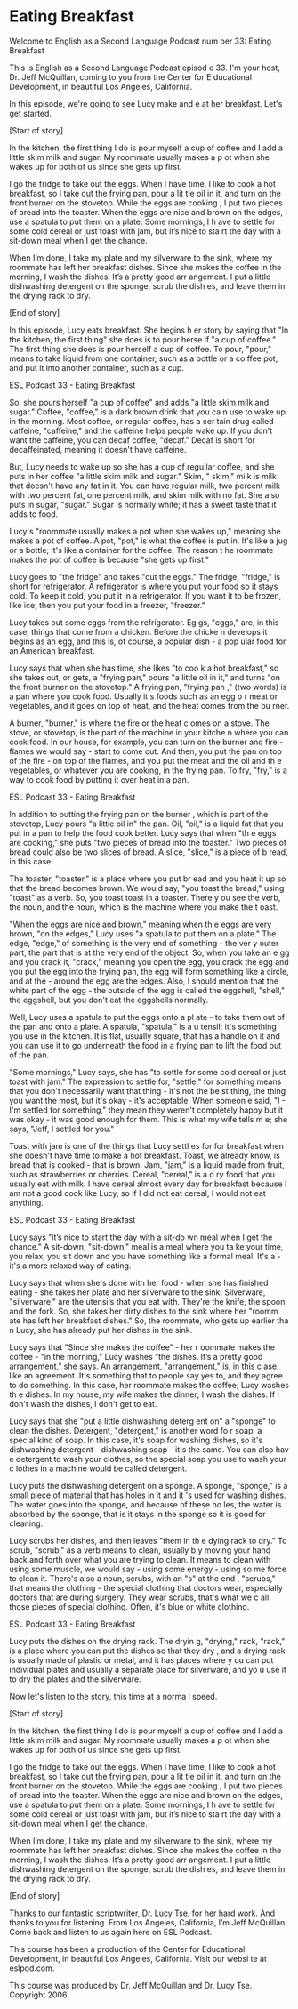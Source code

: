 # Eating Breakfast

Welcome to English as a Second Language Podcast num ber 33: Eating Breakfast 

This is English as a Second Language Podcast episod e 33. I'm your host, Dr. Jeff McQuillan, coming to you from the Center for E ducational Development, in beautiful Los Angeles, California.  

In this episode, we're going to see Lucy make and e at her breakfast. Let's get started. 

[Start of story] 

In the kitchen, the first thing I do is pour myself  a cup of coffee and I add a little skim milk and sugar.  My roommate usually makes a p ot when she wakes up for both of us since she gets up first.   

I go the fridge to take out the eggs.  When I have time, I like to cook a hot breakfast, so I take out the frying pan, pour a lit tle oil in it, and turn on the front burner on the stovetop.  While the eggs are cooking , I put two pieces of bread into the toaster.  When the eggs are nice and brown  on the edges, I use a spatula to put them on a plate.  Some mornings, I h ave to settle for some cold cereal or just toast with jam, but it’s nice to sta rt the day with a sit-down meal when I get the chance. 

When I’m done, I take my plate and my silverware to  the sink, where my roommate has left her breakfast dishes.  Since she makes the coffee in the morning, I wash the dishes.  It’s a pretty good arr angement.  I put a little dishwashing detergent on the sponge, scrub the dish es, and leave them in the drying rack to dry.   

[End of story] 

In this episode, Lucy eats breakfast.  She begins h er story by saying that "In the kitchen, the first thing" she does is to pour herse lf "a cup of coffee."  The first thing she does is pour herself a cup of coffee.  To  pour, "pour," means to take liquid from one container, such as a bottle or a co ffee pot, and put it into another container, such as a cup.   

ESL Podcast 33 - Eating Breakfast 

So, she pours herself "a cup of coffee" and adds "a  little skim milk and sugar." Coffee, "coffee," is a dark brown drink that you ca n use to wake up in the morning.  Most coffee, or regular coffee, has a cer tain drug called caffeine, "caffeine," and the caffeine helps people wake up.  If you don't want the caffeine, you can decaf coffee, "decaf."  Decaf is short for decaffeinated, meaning it doesn't have caffeine.   

But, Lucy needs to wake up so she has a cup of regu lar coffee, and she puts in her coffee "a little skim milk and sugar."  Skim, " skim," milk is milk that doesn't have any fat in it.  You can have regular milk, two  percent milk with two percent fat, one percent milk, and skim milk with no fat.  She also puts in sugar, "sugar." Sugar is normally white; it has a sweet taste that it adds to food. 

Lucy's "roommate usually makes a pot when she wakes  up," meaning she makes a pot of coffee.  A pot, "pot," is what the coffee is put in.  It's like a jug or a bottle; it's like a container for the coffee.  The reason t he roommate makes the pot of coffee is because "she gets up first." 

Lucy goes to "the fridge" and takes "out the eggs."   The fridge, "fridge," is short for refrigerator.  A refrigerator is where you put your food so it stays cold.  To keep it cold, you put it in a refrigerator.  If you  want it to be frozen, like ice, then you put your food in a freezer, "freezer." 

Lucy takes out some eggs from the refrigerator.  Eg gs, "eggs," are, in this case, things that come from a chicken.  Before the chicke n develops it begins as an egg, and this is, of course, a popular dish - a pop ular food for an American breakfast. 

Lucy says that when she has time, she likes "to coo k a hot breakfast," so she takes out, or gets, a "frying pan," pours "a little  oil in it," and turns "on the front burner on the stovetop."  A frying pan, "frying pan ," (two words) is a pan where you cook food.  Usually it's foods such as an egg o r meat or vegetables, and it goes on top of heat, and the heat comes from the bu rner.   

A burner, "burner," is where the fire or the heat c omes on a stove.  The stove, or stovetop, is the part of the machine in your kitche n where you can cook food.  In our house, for example, you can turn on the burner and fire - flames we would say - start to come out.  And then, you put the pan  on top of the fire - on top of the flames, and you put the meat and the oil and th e vegetables, or whatever you are cooking, in the frying pan.  To fry, "fry," is a way to cook food by putting it over heat in a pan.  

ESL Podcast 33 - Eating Breakfast 

 In addition to putting the frying pan on the burner , which is part of the stovetop, Lucy pours "a little oil in" the pan.  Oil, "oil," is a liquid fat that you put in a pan to help the food cook better.  Lucy says that when "th e eggs are cooking," she puts "two pieces of bread into the toaster."  Two pieces  of bread could also be two slices of bread.  A slice, "slice," is a piece of b read, in this case. 

The toaster, "toaster," is a place where you put br ead and you heat it up so that the bread becomes brown.  We would say, "you toast the bread," using "toast" as a verb.  So, you toast toast in a toaster.  There y ou see the verb, the noun, and the noun, which is the machine where you make the t oast. 

"When the eggs are nice and brown," meaning when th e eggs are very brown, "on the edges," Lucy uses "a spatula to put them on  a plate."  The edge, "edge," of something is the very end of something - the ver y outer part, the part that is at the very end of the object.  So, when you take an e gg and you crack it, "crack," meaning you open the egg, you crack the egg and you  put the egg into the frying pan, the egg will form something like a circle, and  at the - around the egg are the edges.  Also, I should mention that the white part of the egg - the outside of the egg is called the eggshell, "shell," the eggshell, but you don't eat the eggshells normally. 

Well, Lucy uses a spatula to put the eggs onto a pl ate - to take them out of the pan and onto a plate.  A spatula, "spatula," is a u tensil; it's something you use in the kitchen.  It is flat, usually square, that has a handle on it and you can use it to go underneath the food in a frying pan to lift the food out of the pan. 

"Some mornings," Lucy says, she has "to settle for some cold cereal or just toast with jam."  The expression to settle for, "settle,"  for something means that you don't necessarily want that thing - it's not the be st thing, the thing you want the most, but it's okay - it's acceptable.  When someon e said, "I - I'm settled for something," they mean they weren't completely happy  but it was okay - it was good enough for them.  This is what my wife tells m e; she says, "Jeff, I settled for you." 

Toast with jam is one of the things that Lucy settl es for for breakfast when she doesn't have time to make a hot breakfast.  Toast, we already know, is bread that is cooked - that is brown.  Jam, "jam," is a liquid  made from fruit, such as strawberries or cherries.  Cereal, "cereal," is a d ry food that you usually eat with milk.  I have cereal almost every day for breakfast  because I am not a good cook like Lucy, so if I did not eat cereal, I would not eat anything.  

ESL Podcast 33 - Eating Breakfast 

 Lucy says "it’s nice to start the day with a sit-do wn meal when I get the chance." A sit-down, "sit-down," meal is a meal where you ta ke your time, you relax, you sit down and you have something like a formal meal.   It's a - it's a more relaxed way of eating. 

Lucy says that when she's done with her food - when  she has finished eating - she takes her plate and her silverware to the sink.   Silverware, "silverware," are the utensils that you eat with.  They're the knife,  the spoon, and the fork.  So, she takes her dirty dishes to the sink where her "roomm ate has left her breakfast dishes."  So, the roommate, who gets up earlier tha n Lucy, she has already put her dishes in the sink. 

Lucy says that "Since she makes the coffee" - her r oommate makes the coffee - "in the morning," Lucy washes "the dishes.  It’s a pretty good arrangement," she says.  An arrangement, "arrangement," is, in this c ase, like an agreement.  It's something that to people say yes to, and they agree  to do something.  In this case, her roommate makes the coffee; Lucy washes th e dishes.  In my house, my wife makes the dinner; I wash the dishes.  If I don't wash the dishes, I don't get to eat. 

Lucy says that she "put a little dishwashing deterg ent on" a "sponge" to clean the dishes.  Detergent, "detergent," is another word fo r soap, a special kind of soap. In this case, it's soap for washing dishes, so it's  dishwashing detergent - dishwashing soap - it's the same.  You can also hav e detergent to wash your clothes, so the special soap you use to wash your c lothes in a machine would be called detergent. 

Lucy puts the dishwashing detergent on a sponge.  A  sponge, "sponge," is a small piece of material that has holes in it and it 's used for washing dishes.  The water goes into the sponge, and because of these ho les, the water is absorbed by the sponge, that is it stays in the sponge so it  is good for cleaning. 

Lucy scrubs her dishes, and then leaves "them in th e dying rack to dry."  To scrub, "scrub," as a verb means to clean, usually b y moving your hand back and forth over what you are trying to clean.  It means to clean with using some muscle, we would say - using some energy - using so me force to clean it. There's also a noun, scrubs, with an "s" at the end , "scrubs," that means the clothing - the special clothing that doctors wear, especially doctors that are during surgery.  They wear scrubs, that's what we c all those pieces of special clothing.  Often, it's blue or white clothing.  

ESL Podcast 33 - Eating Breakfast 

 Lucy puts the dishes on the drying rack.  The dryin g, "drying," rack, "rack," is a place where you can put the dishes so that they dry , and a drying rack is usually made of plastic or metal, and it has places where y ou can put individual plates and usually a separate place for silverware, and yo u use it to dry the plates and the silverware. 

Now let's listen to the story, this time at a norma l speed. 

[Start of story] 

In the kitchen, the first thing I do is pour myself  a cup of coffee and I add a little skim milk and sugar.  My roommate usually makes a p ot when she wakes up for both of us since she gets up first.   

I go the fridge to take out the eggs.  When I have time, I like to cook a hot breakfast, so I take out the frying pan, pour a lit tle oil in it, and turn on the front burner on the stovetop.  While the eggs are cooking , I put two pieces of bread into the toaster.  When the eggs are nice and brown  on the edges, I use a spatula to put them on a plate.  Some mornings, I h ave to settle for some cold cereal or just toast with jam, but it’s nice to sta rt the day with a sit-down meal when I get the chance. 

When I’m done, I take my plate and my silverware to  the sink, where my roommate has left her breakfast dishes.  Since she makes the coffee in the morning, I wash the dishes.  It’s a pretty good arr angement.  I put a little dishwashing detergent on the sponge, scrub the dish es, and leave them in the drying rack to dry.  

[End of story] 

Thanks to our fantastic scriptwriter, Dr. Lucy Tse,  for her hard work. And thanks to you for listening. From Los Angeles, California,  I’m Jeff McQuillan. Come back and listen to us again here on ESL Podcast. 

This course has been a production of the Center for  Educational Development, in beautiful Los Angeles, California.  Visit our websi te at eslpod.com. 

This course was produced by Dr. Jeff McQuillan and Dr. Lucy Tse.  Copyright 2006.

